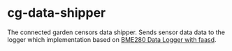 # cg-data-shipper
The connected garden censors data shipper. Sends sensor data data to the logger which implementation based on [BME280 Data Logger with faasd](https://github.com/alexellis/growlab/tree/master/data-logger).
